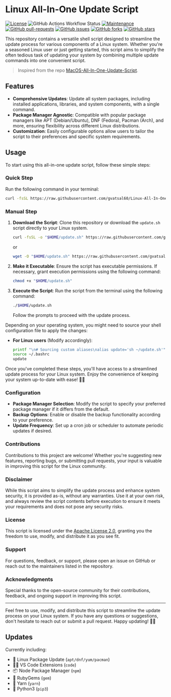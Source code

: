 # Linux All-In-One Update Script

[![License](https://img.shields.io/badge/License-Apache_2.0-blue.svg)](https://img.shields.io/github/license/gvatsal60/Linux-All-In-One-Update-Script)
![GitHub Actions Workflow Status](https://img.shields.io/github/actions/workflow/status/gvatsal60/Linux-All-In-One-Update-Script/ShellCheck.yml)
[![Maintenance](https://img.shields.io/badge/Maintained%3F-Yes-green.svg)](https://GitHub.com/gvatsal60/Linux-All-In-One-Update-Script/graphs/commit-activity)
[![GitHub pull-requests](https://img.shields.io/github/issues-pr/gvatsal60/Linux-All-In-One-Update-Script.svg)](https://GitHub.com/gvatsal60/Linux-All-In-One-Update-Script/pull/)
[![GitHub issues](https://img.shields.io/github/issues/gvatsal60/Linux-All-In-One-Update-Script.svg)](https://GitHub.com/gvatsal60/Linux-All-In-One-Update-Script/issues/)
[![GitHub forks](https://img.shields.io/github/forks/gvatsal60/Linux-All-In-One-Update-Script.svg)](https://GitHub.com/gvatsal60/Linux-All-In-One-Update-Script/network/)
[![GitHub stars](https://img.shields.io/github/stars/gvatsal60/Linux-All-In-One-Update-Script.svg)](https://GitHub.com/gvatsal60/Linux-All-In-One-Update-Script/stargazers)

This repository contains a versatile shell script designed to streamline the update process for various components of a Linux system. Whether you're a seasoned Linux user or just getting started, this script aims to simplify the often tedious task of updating your system by combining multiple update commands into one convenient script.

> Inspired from the repo [MacOS-All-In-One-Update-Script](https://github.com/andmpel/MacOS-All-In-One-Update-Script/).

## Features

- **Comprehensive Updates**: Update all system packages, including installed applications, libraries, and system components, with a single command.
- **Package Manager Agnostic**: Compatible with popular package managers like APT (Debian/Ubuntu), DNF (Fedora), Pacman (Arch), and more, ensuring flexibility across different Linux distributions.
- **Customization**: Easily configurable options allow users to tailor the script to their preferences and specific system requirements.

## Usage

To start using this all-in-one update script, follow these simple steps:

### Quick Step

Run the following command in your terminal:

```sh
curl -fsSL https://raw.githubusercontent.com/gvatsal60/Linux-All-In-One-Update-Script/HEAD/update_all.sh | sh
```

### Manual Step

1. **Download the Script**: Clone this repository or download the `update.sh` script directly to your Linux system.

   ```sh
   curl -fsSL -o "$HOME/update.sh" https://raw.githubusercontent.com/gvatsal60/Linux-All-In-One-Update-Script/HEAD/update_all.sh
   ```

   or

   ```sh
   wget -O "$HOME/update.sh" https://raw.githubusercontent.com/gvatsal60/Linux-All-In-One-Update-Script/HEAD/update_all.sh
   ```

2. **Make it Executable**: Ensure the script has executable permissions. If necessary, grant execution permissions using the following command:

   ```sh
   chmod +x "$HOME/update.sh"
   ```

3. **Execute the Script**: Run the script from the terminal using the following command:

   ```sh
   ./$HOME/update.sh
   ```

   Follow the prompts to proceed with the update process.

Depending on your operating system, you might need to source your shell configuration file to apply the changes:

- **For Linux users** (Modify accordingly):

  ```sh
  printf "\n# Sourcing custom aliases\nalias update='sh ~/update.sh'" >>"${HOME}/.bashrc"
  source ~/.bashrc
  update
  ```

Once you've completed these steps, you'll have access to a streamlined update process for your Linux system. Enjoy the convenience of keeping your system up-to-date with ease! 🐧✨

### Configuration

- **Package Manager Selection**: Modify the script to specify your preferred package manager if it differs from the default.
- **Backup Options**: Enable or disable the backup functionality according to your preference.
- **Update Frequency**: Set up a cron job or scheduler to automate periodic updates if desired.

### Contributions

Contributions to this project are welcome! Whether you're suggesting new features, reporting bugs, or submitting pull requests, your input is valuable in improving this script for the Linux community.

### Disclaimer

While this script aims to simplify the update process and enhance system security, it is provided as-is, without any warranties. Use it at your own risk, and always review the script contents before execution to ensure it meets your requirements and does not pose any security risks.

### License

This script is licensed under the [Apache License 2.0](LICENSE), granting you the freedom to use, modify, and distribute it as you see fit.

### Support

For questions, feedback, or support, please open an issue on GitHub or reach out to the maintainers listed in the repository.

### Acknowledgments

Special thanks to the open-source community for their contributions, feedback, and ongoing support in improving this script.

---

Feel free to use, modify, and distribute this script to streamline the update process on your Linux system. If you have any questions or suggestions, don't hesitate to reach out or submit a pull request. Happy updating! 🐧🚀

## Updates

Currently including:

- 🐧 Linux Package Update (`apt/dnf/yum/pacman`)
- 🧑‍💻 VS Code Extensions (`code`)
- 📦 Node Package Manager (`npm`)
- 💎 RubyGems (`gem`)
- 🧶 Yarn (`yarn`)
- 🐍 Python3 (`pip3`)
